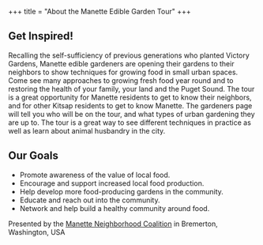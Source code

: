 +++
title = "About the Manette Edible Garden Tour"
+++

## Get Inspired!

Recalling the self-sufficiency of previous generations who planted Victory Gardens, Manette edible gardeners are opening their gardens to their neighbors to show techniques for growing food in small urban spaces. Come see many approaches to growing fresh food year round and to restoring the health of your family, your land and the Puget Sound. The tour is a great opportunity for Manette residents to get to know their neighbors, and for other Kitsap residents to get to know Manette. The gardeners page will tell you who will be on the tour, and what types of urban gardening they are up to. The tour is a great way to see different techniques in practice as well as learn about animal husbandry in the city.

## Our Goals

* Promote awareness of the value of local food.
* Encourage and support increased local food production.
* Help develop more food-producing gardens in the community.
* Educate and reach out into the community.
* Network and help build a healthy community around food.

Presented by the <a href="http://manetteneighborhoodcoalition.org">Manette Neighborhood Coalition</a>
in Bremerton, Washington, USA